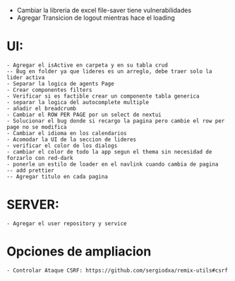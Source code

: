 

- Cambiar la libreria de excel file-saver tiene vulnerabilidades
- Agregar Transicion de logout mientras hace el loading


# UI:
    - Agregar el isActive en carpeta y en su tabla crud
    -- Bug en folder ya que lideres es un arreglo, debe traer solo la lider activa
    - Separar la logica de agents Page
    - Crear componentes filters
    - Verificar si es factible crear un componente tabla generica
    - separar la logica del autocomplete multiple
    - añadir el breadcrumb
    - Cambiar el ROW PER PAGE por un select de nextui
    - Solucionar el bug donde si recargo la pagina pero cambie el row per page no se modifica
    - Cambiar el idioma en los calendarios
    - Acomodar la UI de la seccion de lideres
    - verificar el color de los dialogs
    - cambiar el color de todo la app segun el thema sin necesidad de forzarlo con red-dark
    - ponerle un estilo de loader en el navlink cuando cambia de pagina
    -- add prettier
    -- Agregar titulo en cada pagina
    

# SERVER:
    - Agregar el user repository y service

# Opciones de ampliacion
    - Controlar Ataque CSRF: https://github.com/sergiodxa/remix-utils#csrf